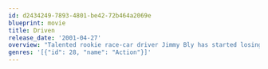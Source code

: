 ```yaml
---
id: d2434249-7893-4801-be42-72b464a2069e
blueprint: movie
title: Driven
release_date: '2001-04-27'
overview: "Talented rookie race-car driver Jimmy Bly has started losing his focus and begins to slip in the race rankings. It's no wonder, with the immense pressure being shoveled on him by his overly ambitious promoter brother as well as Bly's romance with his arch rival's girlfriend Sophia. With much riding on Bly, car owner Carl Henry brings former racing star Joe Tanto on board to help Bly. To drive Bly back to the top of the rankings, Tanto must first deal with the emotional scars left over from a tragic racing accident which nearly took his life."
genres: '[{"id": 28, "name": "Action"}]'
---
```

